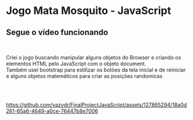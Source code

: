 <h1>Jogo Mata Mosquito - JavaScript</h1>
<h2>Segue o vídeo funcionando</h2><br>
<p>Criei o jogo buscando manipular alguns objetos do Browser e criando os elementos HTML pelo JavaScript com o objeto document.<br>
Também usei bootstrap para estilizar os botões da tela inicial e de reiniciar e alguns objetos matemáticos para criar as posições randomicas</p><br><br>

https://github.com/vazvdr/FinalProjectJavaScript/assets/127865294/18a0d261-65a6-4649-a0ce-76447b8e7006

